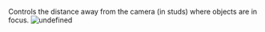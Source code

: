 Controls the distance away from the camera (in studs) where objects are in
focus.
![undefined](https://prod.docsiteassets.roblox.com/assets/legacy/DepthOfField-Diagram.svg)